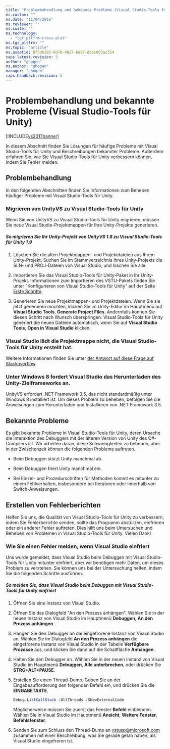```yaml
---
title: "Problembehandlung und bekannte Probleme (Visual Studio-Tools f&#252;r Unity) | Microsoft Docs"
ms.custom: ""
ms.date: "11/04/2016"
ms.reviewer: ""
ms.suite: ""
ms.technology: 
  - "tgt-pltfrm-cross-plat"
ms.tgt_pltfrm: ""
ms.topic: "article"
ms.assetid: 8f5db192-8d78-4627-bd07-dbbc803ac554
caps.latest.revision: 5
author: "ghogen"
ms.author: "ghogen"
manager: "ghogen"
caps.handback.revision: 5
---
```

# Problembehandlung und bekannte Probleme (Visual Studio-Tools f&#252;r Unity)
[!INCLUDE[vs2017banner](../code-quality/includes/vs2017banner.md)]

In diesem Abschnitt finden Sie Lösungen für häufige Probleme mit Visual Studio\-Tools für Unity und Beschreibungen bekannter Probleme. Außerdem erfahren Sie, wie Sie Visual Studio\-Tools für Unity verbessern können, indem Sie Fehler melden.  
  
## Problembehandlung  
 In den folgenden Abschnitten finden Sie Informationen zum Beheben häufiger Probleme mit Visual Studio\-Tools für Unity.  
  
### Migrieren von UnityVS zu Visual Studio\-Tools für Unity  
 Wenn Sie von UnityVS zu Visual Studio\-Tools für Unity migrieren, müssen Sie neue Visual Studio\-Projektmappen für Ihre Unity\-Projekte generieren.  
  
##### So migrieren Sie Ihr Unity\-Projekt von UnityVS 1.8 zu Visual Studio\-Tools für Unity 1.9  
  
1.  Löschen Sie die alten Projektmappen\- und Projektdateien aus Ihrem Unity\-Projekt. Suchen Sie im Stammverzeichnis Ihres Unity\-Projekts die SLN\- und PROJ\-Dateien von Visual Studio, und löschen Sie alle.  
  
2.  Importieren Sie das Visual Studio\-Tools für Unity\-Paket in Ihr Unity\-Projekt. Informationen zum Importieren des VSTU\-Pakets finden Sie unter "Konfigurieren von Visual Studio\-Tools für Unity" auf der Seite [Erste Schritte](../cross-platform/getting-started-with-visual-studio-tools-for-unity.md).  
  
3.  Generieren Sie neue Projektmappen\- und Projektdateien. Wenn Sie sie jetzt generieren möchten, klicken Sie im Unity\-Editor im Hauptmenü auf **Visual Studio Tools**, **Generate Project Files**. Andernfalls können Sie diesen Schritt nach Wunsch überspringen. Visual Studio\-Tools für Unity generiert die neuen Dateien automatisch, wenn Sie auf **Visual Studio Tools**, **Open in Visual Studio** klicken.  
  
### Visual Studio lädt die Projektmappe nicht, die Visual Studio\-Tools für Unity erstellt hat.  
 Weitere Informationen finden Sie unter [der Antwort auf diese Frage auf Stackoverflow](http://stackoverflow.com/a/24035907/36702).  
  
### Unter Windows 8 fordert Visual Studio das Herunterladen des Unity\-Zielframeworks an.  
 UnityVS erfordert .NET Framework 3.5, das nicht standardmäßig unter Windows 8 installiert ist. Um dieses Problem zu beheben, befolgen Sie die Anweisungen zum Herunterladen und Installieren von .NET Framework 3.5.  
  
## Bekannte Probleme  
 Es gibt bekannte Probleme in Visual Studio\-Tools für Unity, deren Ursache die Interaktion des Debuggers mit der älteren Version von Unity des C\#\-Compilers ist. Wir arbeiten daran, diese Schwierigkeiten zu beheben, aber in der Zwischenzeit können die folgenden Probleme auftreten.  
  
-   Beim Debuggen stürzt Unity manchmal ab.  
  
-   Beim Debuggen friert Unity manchmal ein.  
  
-   Bei Einzel\- und Prozedurschritten für Methoden kommt es mitunter zu einem Fehlverhalten, insbesondere bei Iteratoren oder innerhalb von Switch\-Anweisungen.  
  
## Erstellen von Fehlerberichten  
 Helfen Sie uns, die Qualität von Visual Studio\-Tools für Unity zu verbessern, indem Sie Fehlerberichte senden, sollte das Programm abstürzen, einfrieren oder ein anderer Fehler auftreten. Dies hilft uns beim Untersuchen und Beheben von Problemen in Visual Studio\-Tools für Unity. Vielen Dank\!  
  
### Wie Sie einen Fehler melden, wenn Visual Studio einfriert  
 Uns wurde gemeldet, dass Visual Studio beim Debuggen mit Visual Studio\-Tools für Unity mitunter einfriert, aber wir benötigen mehr Daten, um dieses Problem zu verstehen. Sie können uns bei der Untersuchung helfen, indem Sie die folgenden Schritte ausführen.  
  
##### So melden Sie, dass Visual Studio beim Debuggen mit Visual Studio\-Tools für Unity einfriert  
  
1.  Öffnen Sie eine Instanz von Visual Studio.  
  
2.  Öffnen Sie das Dialogfeld "An den Prozess anhängen". Wählen Sie in der neuen Instanz von Visual Studio im Hauptmenü **Debuggen**, **An den Prozess anhängen**.  
  
3.  Hängen Sie den Debugger an die eingefrorene Instanz von Visual Studio an. Wählen Sie im Dialogfeld **An den Prozess anhängen** die eingefrorene Instanz von Visual Studio in der Tabelle **Verfügbare Prozesse** aus, und klicken Sie dann auf die Schaltfläche **Anhängen**.  
  
4.  Halten Sie den Debugger an. Wählen Sie in der neuen Instanz von Visual Studio im Hauptmenü **Debuggen**, **Alle unterbrechen**, oder drücken Sie **STRG\+ALT\+PAUSE**.  
  
5.  Erstellen Sie einen Thread\-Dump. Geben Sie an der Eingabeaufforderung den folgenden Befehl ein, und drücken Sie die **EINGABETASTE**.  
  
    ```powershell  
    Debug.ListCallStack /AllThreads /ShowExternalCode  
    ```  
  
     Möglicherweise müssen Sie zuerst das Fenster **Befehl** einblenden. Wählen Sie in Visual Studio im Hauptmenü **Ansicht**, **Weitere Fenster**, **Befehlsfenster**.  
  
6.  Senden Sie zum Schluss den Thread\-Dump an [vstusp@microsoft.com](mailto:vstusp@microsoft.com) zusammen mit einer Beschreibung, was Sie gerade getan haben, als Visual Studio eingefroren ist.